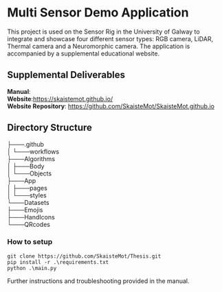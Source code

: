 # Multi Sensor Demo Application 
This project is used on the Sensor Rig in the University of Galway to integrate and showcase four different sensor types: RGB camera, LiDAR, Thermal camera and a Neuromorphic camera.
The application is accompanied by a supplemental educational website.

## Supplemental Deliverables
**Manual**:<br>
**Website**:https://skaistemot.github.io/<br>
**Website Repository**: https://github.com/SkaisteMot/SkaisteMot.github.io<br>

## Directory Structure
├───.github<br>
│   └───workflows<br>
├───Algorithms<br>
│   ├───Body<br>
│   └───Objects<br>
├───App<br>
│   ├───pages<br>
│   └───styles<br>
└───Datasets<br>
    ├───Emojis<br>
    ├───HandIcons<br>
    └───QRcodes<br>

### How to setup
```
git clone https://github.com/SkaisteMot/Thesis.git
pip install -r .\requirements.txt
python .\main.py
```
Further instructions and troubleshooting provided in the manual.

